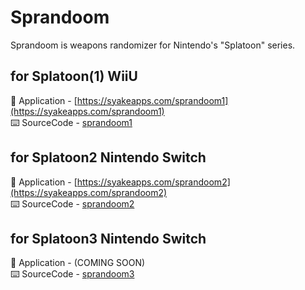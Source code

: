 # Sprandoom
Sprandoom is weapons randomizer for Nintendo's "Splatoon" series.

## for Splatoon(1) WiiU
📱 Application - [https://syakeapps.com/sprandoom1](https://syakeapps.com/sprandoom1)  
⌨️ SourceCode - [sprandoom1](../../../sprandoom1)

## for Splatoon2 Nintendo Switch
📱 Application - [https://syakeapps.com/sprandoom2](https://syakeapps.com/sprandoom2)  
⌨️ SourceCode - [sprandoom2](../../../sprandoom2)

## for Splatoon3 Nintendo Switch
<!-- 📱 Application - [https://syakeapps.com/sprandoom3](https://syakeapps.com/sprandoom3) -->
📱 Application - (COMING SOON)  
⌨️ SourceCode - [sprandoom3](../../../sprandoom3)
